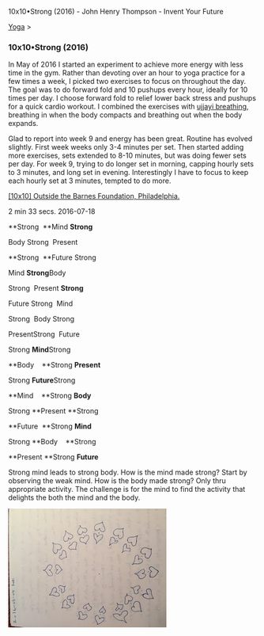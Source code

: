 10x10•Strong (2016) - John Henry Thompson - Invent Your Future   
    

[Yoga](../yoga.md)‎ > ‎

### 10x10•Strong (2016)

In May of 2016 I started an experiment to achieve more energy with less time in the gym. Rather than devoting over an hour to yoga practice for a few times a week, I picked two exercises to focus on throughout the day. The goal was to do forward fold and 10 pushups every hour, ideally for 10 times per day. I choose forward fold to relief lower back stress and pushups for a quick cardio workout. I combined the exercises with [ujjayi breathing](https://en.wikipedia.org/wiki/Ujjayi_breath), breathing in when the body compacts and breathing out when the body expands.

  

Glad to report into week 9 and energy has been great. Routine has evolved slightly. First week weeks only 3-4 minutes per set. Then started adding more exercises, sets extended to 8-10 minutes, but was doing fewer sets per day. For week 9, trying to do longer set in morning, capping hourly sets to 3 minutes, and long set in evening. Interestingly I have to focus to keep each hourly set at 3 minutes, tempted to do more.

  

[\[10x10\] Outside the Barnes Foundation, Philadelphia.](https://youtu.be/GyTlLZ-Xkmk)

2 min 33 secs. 2016-07-18

  

**Strong  **Mind **Strong**

Body Strong  Present

**Strong  **Future Strong 

Mind **Strong**Body

Strong  Present **Strong**

Future Strong  Mind

Strong  Body Strong 

PresentStrong  Future

  

Strong **Mind**Strong

**Body    **Strong **Present**

Strong **Future**Strong

**Mind    **Strong **Body**

Strong **Present **Strong

**Future  **Strong **Mind**

Strong **Body    **Strong

**Present **Strong **Future**

Strong mind leads to strong body. How is the mind made strong? Start by observing the weak mind. How is the body made strong? Only thru appropriate activity. The challenge is for the mind to find the activity that delights the both the mind and the body.

  

[![](../_/rsrc/1467239123048/yoga/10x10-strong/10x10%20-%20heart-circle.JPG_height=240&width=320.jpeg)](http://www.johnhenrythompson.com/yoga/10x10-strong/10x10%20-%20heart-circle.JPG?attredirects=0)

  

